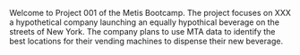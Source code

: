 Welcome to Project 001 of the Metis Bootcamp. 
The project focuses on XXX a hypothetical company launching an equally hypothical beverage on the streets of New York.
The company plans to use MTA data to identify the best locations for their vending machines to dispense their new beverage.
